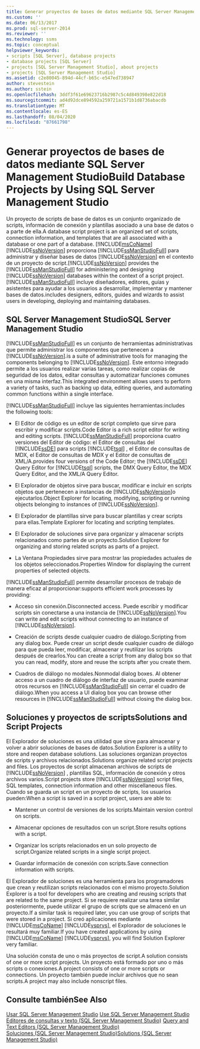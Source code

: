 ```yaml
---
title: Generar proyectos de bases de datos mediante SQL Server Management Studio | Microsoft Docs
ms.custom: ''
ms.date: 06/13/2017
ms.prod: sql-server-2014
ms.reviewer: ''
ms.technology: ssms
ms.topic: conceptual
helpviewer_keywords:
- scripts [SQL Server], database projects
- database projects [SQL Server]
- projects [SQL Server Management Studio], about projects
- projects [SQL Server Management Studio]
ms.assetid: c2e80045-894d-44cf-b65c-e547ed738947
author: stevestein
ms.author: sstein
ms.openlocfilehash: 3ddf3f61e69623716b2987c5c4d849398e822d18
ms.sourcegitcommit: ad4d92dce894592a259721a1571b1d8736abacdb
ms.translationtype: MT
ms.contentlocale: es-ES
ms.lasthandoff: 08/04/2020
ms.locfileid: "87661798"
---
```

# <a name="build-database-projects-by-using-sql-server-management-studio"></a><span data-ttu-id="1092c-102">Generar proyectos de bases de datos mediante SQL Server Management Studio</span><span class="sxs-lookup"><span data-stu-id="1092c-102">Build Database Projects by Using SQL Server Management Studio</span></span>
  <span data-ttu-id="1092c-103">Un proyecto de scripts de base de datos es un conjunto organizado de scripts, información de conexión y plantillas asociado a una base de datos o a parte de ella.</span><span class="sxs-lookup"><span data-stu-id="1092c-103">A database script project is an organized set of scripts, connection information, and templates that are all associated with a database or one part of a database.</span></span> [!INCLUDE[msCoName](../includes/msconame-md.md)] <span data-ttu-id="1092c-104">[!INCLUDE[ssNoVersion](../includes/ssnoversion-md.md)] proporciona [!INCLUDE[ssManStudioFull](../includes/ssmanstudiofull-md.md)] para administrar y diseñar bases de datos [!INCLUDE[ssNoVersion](../includes/ssnoversion-md.md)] en el contexto de un proyecto de script.</span><span class="sxs-lookup"><span data-stu-id="1092c-104">[!INCLUDE[ssNoVersion](../includes/ssnoversion-md.md)] provides the [!INCLUDE[ssManStudioFull](../includes/ssmanstudiofull-md.md)] for administering and designing [!INCLUDE[ssNoVersion](../includes/ssnoversion-md.md)] databases within the context of a script project.</span></span> [!INCLUDE[ssManStudioFull](../includes/ssmanstudiofull-md.md)] <span data-ttu-id="1092c-105">incluye diseñadores, editores, guías y asistentes para ayudar a los usuarios a desarrollar, implementar y mantener bases de datos.</span><span class="sxs-lookup"><span data-stu-id="1092c-105">includes designers, editors, guides and wizards to assist users in developing, deploying and maintaining databases.</span></span>  
  
## <a name="sql-server-management-studio"></a><span data-ttu-id="1092c-106">SQL Server Management Studio</span><span class="sxs-lookup"><span data-stu-id="1092c-106">SQL Server Management Studio</span></span>  
 [!INCLUDE[ssManStudioFull](../includes/ssmanstudiofull-md.md)] <span data-ttu-id="1092c-107">es un conjunto de herramientas administrativas que permite administrar los componentes que pertenecen a [!INCLUDE[ssNoVersion](../includes/ssnoversion-md.md)].</span><span class="sxs-lookup"><span data-stu-id="1092c-107">is a suite of administrative tools for managing the components belonging to [!INCLUDE[ssNoVersion](../includes/ssnoversion-md.md)].</span></span> <span data-ttu-id="1092c-108">Este entorno integrado permite a los usuarios realizar varias tareas, como realizar copias de seguridad de los datos, editar consultas y automatizar funciones comunes en una misma interfaz.</span><span class="sxs-lookup"><span data-stu-id="1092c-108">This integrated environment allows users to perform a variety of tasks, such as backing up data, editing queries, and automating common functions within a single interface.</span></span>  
  
 [!INCLUDE[ssManStudioFull](../includes/ssmanstudiofull-md.md)] <span data-ttu-id="1092c-109">incluye las siguientes herramientas:</span><span class="sxs-lookup"><span data-stu-id="1092c-109">includes the following tools:</span></span>  
  
-   <span data-ttu-id="1092c-110">El Editor de código es un editor de script completo que sirve para escribir y modificar scripts.</span><span class="sxs-lookup"><span data-stu-id="1092c-110">Code Editor is a rich script editor for writing and editing scripts.</span></span> [!INCLUDE[ssManStudioFull](../includes/ssmanstudiofull-md.md)] <span data-ttu-id="1092c-111">proporciona cuatro versiones del Editor de código: el Editor de consultas del [!INCLUDE[ssDE](../includes/ssde-md.md)] para scripts [!INCLUDE[tsql](../includes/tsql-md.md)] , el Editor de consultas de MDX, el Editor de consultas de MDX y el Editor de consultas de XML/A.</span><span class="sxs-lookup"><span data-stu-id="1092c-111">provides four versions of the Code Editor; the [!INCLUDE[ssDE](../includes/ssde-md.md)] Query Editor for [!INCLUDE[tsql](../includes/tsql-md.md)] scripts, the DMX Query Editor, the MDX Query Editor, and the XML/A Query Editor.</span></span>  
  
-   <span data-ttu-id="1092c-112">El Explorador de objetos sirve para buscar, modificar e incluir en scripts objetos que pertenecen a instancias de [!INCLUDE[ssNoVersion](../includes/ssnoversion-md.md)]o ejecutarlos.</span><span class="sxs-lookup"><span data-stu-id="1092c-112">Object Explorer for locating, modifying, scripting or running objects belonging to instances of [!INCLUDE[ssNoVersion](../includes/ssnoversion-md.md)].</span></span>  
  
-   <span data-ttu-id="1092c-113">El Explorador de plantillas sirve para buscar plantillas y crear scripts para ellas.</span><span class="sxs-lookup"><span data-stu-id="1092c-113">Template Explorer for locating and scripting templates.</span></span>  
  
-   <span data-ttu-id="1092c-114">El Explorador de soluciones sirve para organizar y almacenar scripts relacionados como partes de un proyecto.</span><span class="sxs-lookup"><span data-stu-id="1092c-114">Solution Explorer for organizing and storing related scripts as parts of a project.</span></span>  
  
-   <span data-ttu-id="1092c-115">La Ventana Propiedades sirve para mostrar las propiedades actuales de los objetos seleccionados.</span><span class="sxs-lookup"><span data-stu-id="1092c-115">Properties Window for displaying the current properties of selected objects.</span></span>  
  
 [!INCLUDE[ssManStudioFull](../includes/ssmanstudiofull-md.md)] <span data-ttu-id="1092c-116">permite desarrollar procesos de trabajo de manera eficaz al proporcionar:</span><span class="sxs-lookup"><span data-stu-id="1092c-116">supports efficient work processes by providing:</span></span>  
  
-   <span data-ttu-id="1092c-117">Acceso sin conexión.</span><span class="sxs-lookup"><span data-stu-id="1092c-117">Disconnected access.</span></span> <span data-ttu-id="1092c-118">Puede escribir y modificar scripts sin conectarse a una instancia de [!INCLUDE[ssNoVersion](../includes/ssnoversion-md.md)].</span><span class="sxs-lookup"><span data-stu-id="1092c-118">You can write and edit scripts without connecting to an instance of [!INCLUDE[ssNoVersion](../includes/ssnoversion-md.md)].</span></span>  
  
-   <span data-ttu-id="1092c-119">Creación de scripts desde cualquier cuadro de diálogo.</span><span class="sxs-lookup"><span data-stu-id="1092c-119">Scripting from any dialog box.</span></span> <span data-ttu-id="1092c-120">Puede crear un script desde cualquier cuadro de diálogo para que pueda leer, modificar, almacenar y reutilizar los scripts después de crearlos.</span><span class="sxs-lookup"><span data-stu-id="1092c-120">You can create a script from any dialog box so that you can read, modify, store and reuse the scripts after you create them.</span></span>  
  
-   <span data-ttu-id="1092c-121">Cuadros de diálogo no modales.</span><span class="sxs-lookup"><span data-stu-id="1092c-121">Nonmodal dialog boxes.</span></span> <span data-ttu-id="1092c-122">Al obtener acceso a un cuadro de diálogo de interfaz de usuario, puede examinar otros recursos en [!INCLUDE[ssManStudioFull](../includes/ssmanstudiofull-md.md)] sin cerrar el cuadro de diálogo.</span><span class="sxs-lookup"><span data-stu-id="1092c-122">When you access a UI dialog box you can browse other resources in [!INCLUDE[ssManStudioFull](../includes/ssmanstudiofull-md.md)] without closing the dialog box.</span></span>  
  
## <a name="solutions-and-script-projects"></a><span data-ttu-id="1092c-123">Soluciones y proyectos de scripts</span><span class="sxs-lookup"><span data-stu-id="1092c-123">Solutions and Script Projects</span></span>  
 <span data-ttu-id="1092c-124">El Explorador de soluciones es una utilidad que sirve para almacenar y volver a abrir soluciones de bases de datos.</span><span class="sxs-lookup"><span data-stu-id="1092c-124">Solution Explorer is a utility to store and reopen database solutions.</span></span> <span data-ttu-id="1092c-125">Las soluciones organizan proyectos de scripts y archivos relacionados.</span><span class="sxs-lookup"><span data-stu-id="1092c-125">Solutions organize related script projects and files.</span></span> <span data-ttu-id="1092c-126">Los proyectos de script almacenan archivos de scripts de [!INCLUDE[ssNoVersion](../includes/ssnoversion-md.md)] , plantillas SQL, información de conexión y otros archivos varios.</span><span class="sxs-lookup"><span data-stu-id="1092c-126">Script projects store [!INCLUDE[ssNoVersion](../includes/ssnoversion-md.md)] script files, SQL templates, connection information and other miscellaneous files.</span></span> <span data-ttu-id="1092c-127">Cuando se guarda un script en un proyecto de scripts, los usuarios pueden:</span><span class="sxs-lookup"><span data-stu-id="1092c-127">When a script is saved in a script project, users are able to:</span></span>  
  
-   <span data-ttu-id="1092c-128">Mantener un control de versiones de los scripts.</span><span class="sxs-lookup"><span data-stu-id="1092c-128">Maintain version control on scripts.</span></span>  
  
-   <span data-ttu-id="1092c-129">Almacenar opciones de resultados con un script.</span><span class="sxs-lookup"><span data-stu-id="1092c-129">Store results options with a script.</span></span>  
  
-   <span data-ttu-id="1092c-130">Organizar los scripts relacionados en un solo proyecto de script.</span><span class="sxs-lookup"><span data-stu-id="1092c-130">Organize related scripts in a single script project.</span></span>  
  
-   <span data-ttu-id="1092c-131">Guardar información de conexión con scripts.</span><span class="sxs-lookup"><span data-stu-id="1092c-131">Save connection information with scripts.</span></span>  
  
 <span data-ttu-id="1092c-132">El Explorador de soluciones es una herramienta para los programadores que crean y reutilizan scripts relacionados con el mismo proyecto.</span><span class="sxs-lookup"><span data-stu-id="1092c-132">Solution Explorer is a tool for developers who are creating and reusing scripts that are related to the same project.</span></span> <span data-ttu-id="1092c-133">Si se requiere realizar una tarea similar posteriormente, puede utilizar el grupo de scripts que se almacenó en un proyecto.</span><span class="sxs-lookup"><span data-stu-id="1092c-133">If a similar task is required later, you can use group of scripts that were stored in a project.</span></span> <span data-ttu-id="1092c-134">Si creó aplicaciones mediante [!INCLUDE[msCoName](../includes/msconame-md.md)] [!INCLUDE[vsprvs](../includes/vsprvs-md.md)], el Explorador de soluciones le resultará muy familiar.</span><span class="sxs-lookup"><span data-stu-id="1092c-134">If you have created applications by using [!INCLUDE[msCoName](../includes/msconame-md.md)] [!INCLUDE[vsprvs](../includes/vsprvs-md.md)], you will find Solution Explorer very familiar.</span></span>  
  
 <span data-ttu-id="1092c-135">Una solución consta de uno o más proyectos de script.</span><span class="sxs-lookup"><span data-stu-id="1092c-135">A solution consists of one or more script projects.</span></span> <span data-ttu-id="1092c-136">Un proyecto está formado por uno o más scripts o conexiones.</span><span class="sxs-lookup"><span data-stu-id="1092c-136">A project consists of one or more scripts or connections.</span></span> <span data-ttu-id="1092c-137">Un proyecto también puede incluir archivos que no sean scripts.</span><span class="sxs-lookup"><span data-stu-id="1092c-137">A project may also include nonscript files.</span></span>  
  
## <a name="see-also"></a><span data-ttu-id="1092c-138">Consulte también</span><span class="sxs-lookup"><span data-stu-id="1092c-138">See Also</span></span>  
 <span data-ttu-id="1092c-139">[Usar SQL Server Management Studio](../database-engine/use-sql-server-management-studio.md) </span><span class="sxs-lookup"><span data-stu-id="1092c-139">[Use SQL Server Management Studio](../database-engine/use-sql-server-management-studio.md) </span></span>  
 <span data-ttu-id="1092c-140">[Editores de consultas y texto &#40;SQL Server Management Studio&#41;](../relational-databases/scripting/query-and-text-editors-sql-server-management-studio.md) </span><span class="sxs-lookup"><span data-stu-id="1092c-140">[Query and Text Editors &#40;SQL Server Management Studio&#41;](../relational-databases/scripting/query-and-text-editors-sql-server-management-studio.md) </span></span>  
 [<span data-ttu-id="1092c-141">Soluciones &#40;SQL Server Management Studio&#41;</span><span class="sxs-lookup"><span data-stu-id="1092c-141">Solutions &#40;SQL Server Management Studio&#41;</span></span>](solution/solutions-sql-server-management-studio.md)  
  
  
